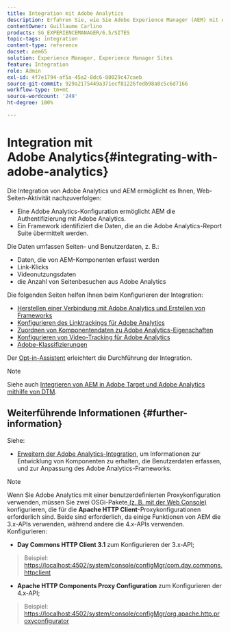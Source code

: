 ```yaml
---
title: Integration mit Adobe Analytics
description: Erfahren Sie, wie Sie Adobe Experience Manager (AEM) mit Adobe Analytics integrieren.
contentOwner: Guillaume Carlino
products: SG_EXPERIENCEMANAGER/6.5/SITES
topic-tags: integration
content-type: reference
docset: aem65
solution: Experience Manager, Experience Manager Sites
feature: Integration
role: Admin
exl-id: 4f7e1794-af5a-45a2-8dc6-80029c47caeb
source-git-commit: 929a2175449a371ecf81226fedb98a0c5c6d7166
workflow-type: tm+mt
source-wordcount: '249'
ht-degree: 100%

---
```


# Integration mit Adobe Analytics{#integrating-with-adobe-analytics}

Die Integration von Adobe Analytics und AEM ermöglicht es Ihnen, Web-Seiten-Aktivität nachzuverfolgen:

* Eine Adobe Analytics-Konfiguration ermöglicht AEM die Authentifizierung mit Adobe Analytics.
* Ein Framework identifiziert die Daten, die an die Adobe Analytics-Report Suite übermittelt werden.

Die Daten umfassen Seiten- und Benutzerdaten, z. B.:

* Daten, die von AEM-Komponenten erfasst werden
* Link-Klicks
* Videonutzungsdaten
* die Anzahl von Seitenbesuchen aus Adobe Analytics

Die folgenden Seiten helfen Ihnen beim Konfigurieren der Integration:

* [Herstellen einer Verbindung mit Adobe Analytics und Erstellen von Frameworks](/help/sites-administering/adobeanalytics-connect.md)
* [Konfigurieren des Linktrackings für Adobe Analytics](/help/sites-administering/adobeanalytics-link.md)
* [Zuordnen von Komponentendaten zu Adobe Analytics-Eigenschaften](/help/sites-administering/adobeanalytics-mapping.md)
* [Konfigurieren von Video-Tracking für Adobe Analytics](/help/sites-administering/adobeanalytics-video.md)
* [Adobe-Klassifizierungen](/help/sites-administering/adobeanalytics-classifications.md)

Der [Opt-in-Assistent](/help/sites-administering/opt-in.md) erleichtert die Durchführung der Integration.

>[!NOTE]
>
>Siehe auch [Integrieren von AEM in Adobe Target und Adobe Analytics mithilfe von DTM](https://helpx.adobe.com/de/experience-manager/using/integrate-digital-marketing-solutions.html).

## Weiterführende Informationen {#further-information}

Siehe:

* [Erweitern der Adobe Analytics-Integration](/help/sites-developing/extending-analytics.md), um Informationen zur Entwicklung von Komponenten zu erhalten, die Benutzerdaten erfassen, und zur Anpassung des Adobe Analytics-Frameworks.

>[!NOTE]
>
>Wenn Sie Adobe Analytics mit einer benutzerdefinierten Proxykonfiguration verwenden, müssen Sie zwei OSGi-Pakete[ (z. B. mit der Web Console) ](/help/sites-deploying/configuring-osgi.md)konfigurieren, die für die **Apache HTTP Client**-Proxykonfigurationen erforderlich sind. Beide sind erforderlich, da einige Funktionen von AEM die 3.x-APIs verwenden, während andere die 4.x-APIs verwenden. Konfigurieren:
>
>* **Day Commons HTTP Client 3.1** zum Konfigurieren der 3.x-API;
>  >  Beispiel: [https://localhost:4502/system/console/configMgr/com.day.commons.httpclient](https://localhost:4502/system/console/configMgr/com.day.commons.httpclient)
>
>* **Apache HTTP Components Proxy Configuration** zum Konfigurieren der 4.x-API;
>  >  Beispiel: [https://localhost:4502/system/console/configMgr/org.apache.http.proxyconfigurator](https://localhost:4502/system/console/configMgr/org.apache.http.proxyconfigurator)
>
